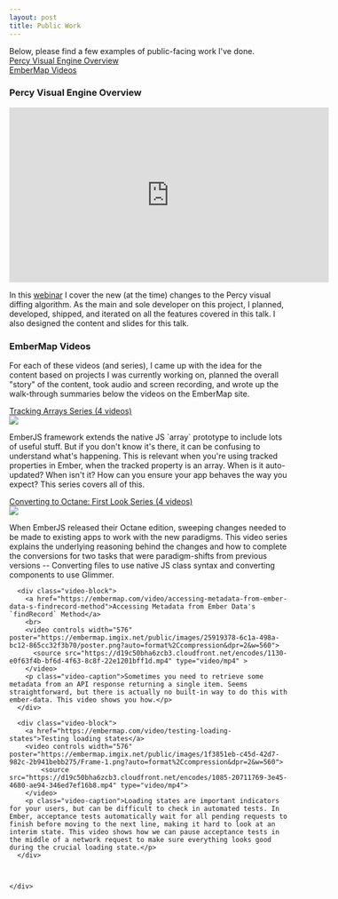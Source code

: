 ```yaml
---
layout: post
title: Public Work
---
```


<div class="p-centered">
  Below, please find a few examples of public-facing work I've done. 
  <br>  
  <a href="#percy-visual-engine-overview">Percy Visual Engine Overview</a>
  <br>
  <a href="#embermap-videos">EmberMap Videos</a>

  <div id="percy-visual-engine-overview" class="section">
    <h3>Percy Visual Engine Overview</h3>
    <iframe width="576" height="315" src="https://www.youtube.com/embed/9X-1BToA2Iw" title="YouTube video player" frameborder="0" allow="accelerometer; autoplay; clipboard-write; encrypted-media; gyroscope; picture-in-picture; web-share" allowfullscreen></iframe>
    <p class="video-caption">In this <a href="https://www.browserstack.com/webinars/percy-visual-engine-pt">webinar</a> I cover the new (at the time) changes to the Percy visual diffing algorithm. As the main and sole developer on this project, I planned, developed, shipped, and iterated on all the features covered in this talk. I also designed the content and slides for this talk.</p>
  </div>

  <div class="divided"></div>

  <div id="embermap-videos" class="section">
    <h3>EmberMap Videos</h3>
    <p>For each of these videos (and series), I came up with the idea for the content based on projects I was currently working on, planned the overall "story" of the content, took audio and screen recording, and wrote up the walk-through summaries below the videos on the EmberMap site.</p>
    <div class="p-left-aligned">
      <div class="video-block">
        <a href="https://embermap.com/topics/tracking-arrays">Tracking Arrays Series (4 videos)
          <br>
          <img src="https://embermap.imgix.net/public/images/c1c05140-de0f-466a-8dfc-69ea55315818/Arrays.png?auto=format%2Ccompression&amp;dpr=2&amp;w=560">
        </a>
        <p class="video-caption">EmberJS framework extends the native JS `array` prototype to include lots of useful stuff. But if you don't know it's there, it can be confusing to understand what's happening. This is relevant when you're using tracked properties in Ember, when the tracked property is an array. When is it auto-updated? When isn't it? How can you ensure your app behaves the way you expect? This series covers all of this.</p>
      </div>
      <div class="video-block">
        <a href="https://embermap.com/topics/converting-to-octane-first-look">Converting to Octane: First Look Series (4 videos)
          <br>
          <img src="https://embermap.imgix.net/public/images/903b1671-738b-43d6-b7b5-40a79b6d23dd/series-poster.png?auto=format%2Ccompression&amp;dpr=2&amp;w=560">
        </a>
        <p class="video-caption">When EmberJS released their Octane edition, sweeping changes needed to be made to existing apps to work with the new paradigms. This video series explains the underlying reasoning behind the changes and how to complete the conversions for two tasks that were paradigm-shifts from previous versions -- Converting files to use native JS class syntax and converting components to use Glimmer.</p>
      </div>

      <div class="video-block">
        <a href="https://embermap.com/video/accessing-metadata-from-ember-data-s-findrecord-method">Accessing Metadata from Ember Data's `findRecord` Method</a>
        <br>
        <video controls width="576" poster="https://embermap.imgix.net/public/images/25919378-6c1a-498a-bc12-865cc32f3b70/poster.png?auto=format%2Ccompression&dpr=2&w=560">
          <source src="https://d19c50bha6zcb3.cloudfront.net/encodes/1130-e0f63f4b-bf6d-4f63-8c8f-22e1201bff1d.mp4" type="video/mp4" >
        </video>
        <p class="video-caption">Sometimes you need to retrieve some metadata from an API response returning a single item. Seems straightforward, but there is actually no built-in way to do this with ember-data. This video shows you how.</p>
      </div>

      <div class="video-block">
        <a href="https://embermap.com/video/testing-loading-states">Testing loading states</a>
        <video controls width="576" poster="https://embermap.imgix.net/public/images/1f3851eb-c45d-42d7-982c-2b941bebb275/Frame-1.png?auto=format%2Ccompression&dpr=2&w=560">
            <source src="https://d19c50bha6zcb3.cloudfront.net/encodes/1085-20711769-3e45-4680-ae94-346ed7ef16b8.mp4" type="video/mp4">
        </video>
        <p class="video-caption">Loading states are important indicators for your users, but can be difficult to check in automated tests. In Ember, acceptance tests automatically wait for all pending requests to finish before moving to the next line, making it hard to look at an interim state. This video shows how we can pause acceptance tests in the middle of a network request to make sure everything looks good during the crucial loading state.</p>
      </div>
    
  

    </div>
  </div>
  

</div>
